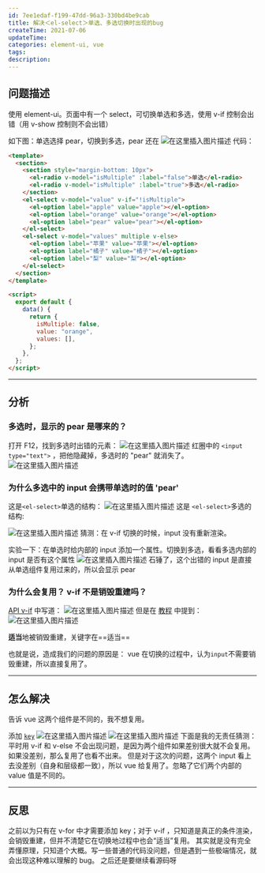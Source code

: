 ```yaml
---
id: 7ee1edaf-f199-47dd-96a3-330bd4be9cab
title: 解决＜el-select＞单选、多选切换时出现的bug
createTime: 2021-07-06
updateTime:
categories: element-ui, vue
tags:
description:
---
```


## 问题描述

使用 element-ui。页面中有一个 select，可切换单选和多选，使用 v-if 控制会出错（用 v-show 控制则不会出错）

如下图：单选选择 pear，切换到多选，pear 还在
![在这里插入图片描述](../post-assets/4e3750f8-8be4-43cf-b83c-78f506c1e9da.png)
代码：

```html
<template>
  <section>
    <section style="margin-bottom: 10px">
      <el-radio v-model="isMultiple" :label="false">单选</el-radio>
      <el-radio v-model="isMultiple" :label="true">多选</el-radio>
    </section>
    <el-select v-model="value" v-if="!isMultiple">
      <el-option label="apple" value="apple"></el-option>
      <el-option label="orange" value="orange"></el-option>
      <el-option label="pear" value="pear"></el-option>
    </el-select>
    <el-select v-model="values" multiple v-else>
      <el-option label="苹果" value="苹果"></el-option>
      <el-option label="橘子" value="橘子"></el-option>
      <el-option label="梨" value="梨"></el-option>
    </el-select>
  </section>
</template>

<script>
  export default {
    data() {
      return {
        isMultiple: false,
        value: "orange",
        values: [],
      };
    },
  };
</script>
```

---

## 分析

### 多选时，显示的 pear 是哪来的？

打开 F12，找到多选时出错的元素：
![在这里插入图片描述](../post-assets/5a52cce6-ca09-41c0-b49f-60ed02b33e00.png)
红圈中的 `<input type="text">` ，把他隐藏掉，多选时的 "pear" 就消失了。
![在这里插入图片描述](../post-assets/9619b491-dd9f-4815-afce-18d6235217bc.png)

### 为什么多选中的 input 会携带单选时的值 'pear'

这是`<el-select>`单选的结构：
![在这里插入图片描述](../post-assets/35d6d1b4-cf3a-43ba-ab7c-49881511c11d.png)
这是 `<el-select>`多选的结构:

![在这里插入图片描述](../post-assets/67603b59-d3fb-4a5a-ac76-e96137bbd8a6.png)
猜测：在 v-if 切换的时候，input 没有重新渲染。

实验一下：在单选时给内部的 input 添加一个属性。切换到多选，看看多选内部的 input 是否有这个属性
![在这里插入图片描述](../post-assets/ccdda795-7db9-4ad9-8e5e-b59be88ab10a.png)
石锤了，这个出错的 input 是直接从单选组件复用过来的，所以会显示 pear

### 为什么会复用？ v-if 不是销毁重建吗？

[API v-if](https://cn.vuejs.org/v2/api/#v-if) 中写道：
![在这里插入图片描述](../post-assets/b7f626b4-bee5-4640-9857-b1c3a3c7a8d0.png)
但是在 [教程](https://cn.vuejs.org/v2/guide/conditional.html#v-if-vs-v-show) 中提到：
![在这里插入图片描述](../post-assets/40d8fe11-913a-49df-93eb-aa0c0c891df8.png)

**适当**地被销毁重建，关键字在==适当==

也就是说，造成我们的问题的原因是： vue 在切换的过程中，认为`input`不需要销毁重建，所以直接复用了。

---

## 怎么解决

告诉 vue 这两个组件是不同的，我不想复用。

添加 [`key`](https://cn.vuejs.org/v2/api/#key)
![在这里插入图片描述](../post-assets/247f8e71-c606-46a9-8066-7ddb34f2ce06.png)
![在这里插入图片描述](../post-assets/12a08a46-df8f-4afa-a32e-a95cf04fa9c5.png)
下面是我的无责任猜测：
平时用 v-if 和 v-else 不会出现问题，是因为两个组件如果差别很大就不会复用。如果没差别，那么复用了也看不出来。
但是对于这次的问题，这两个 input 看上去没差别（自身和层级都一致），所以 vue 给复用了。忽略了它们两个内部的 value 值是不同的。

---

## 反思

之前以为只有在 v-for 中才需要添加 key；对于 v-if ，只知道是真正的条件渲染，会销毁重建，但并不清楚它在切换地过程中也会“适当”复用。
其实就是没有完全弄懂原理，只知道个大概。写一些普通的代码没问题，但是遇到一些极端情况，就会出现这种难以理解的 bug。
之后还是要继续看源码呀
